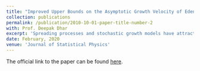 ```yaml
---
title: "Improved Upper Bounds on the Asymptotic Growth Velocity of Eden Clusters"
collection: publications
permalink: /publication/2010-10-01-paper-title-number-2
with: Prof. Deepak Dhar
excerpt: 'Spreading processes and stochastic growth models have attracted a lot of attention in statistical physics -- mainly owing to their wide applicability and partly to their beauty. While growth and spreading processes are ubiquitous, starting from growing bacterial colonies to growing of tumors and spreading of rumours in a society, these models have provided us with great insight into nonequilibrium phenomena by giving us a platform to investigate universal behavior. One of the simplest models of growing clusters was introduced by Murray Eden in 1961 as the Eden model in order to investigate the growth of biological cell colonies. In this work, we develop theoretical tools to bound the speed at which the Eden clusters grow, and hence initiate a conversation about the asymptotic shape of these clusters.'
date: February, 2020
venue: 'Journal of Statistical Physics'
---
```

The official link to the paper can be found [here](https://link.springer.com/article/10.1007/s10955-020-02498-z). 
